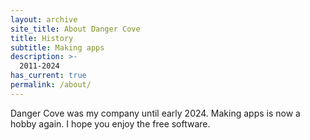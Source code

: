 ```yaml
---
layout: archive
site_title: About Danger Cove
title: History
subtitle: Making apps
description: >-
  2011-2024
has_current: true
permalink: /about/
---
```


Danger Cove was my company until early 2024. Making apps is now a hobby again. I hope you enjoy the free software.
